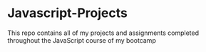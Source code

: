 # Javascript-Projects
This repo contains all of my projects and assignments completed throughout the JavaScript course of my bootcamp
